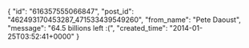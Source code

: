  {
   "id": "616357555066847",
   "post_id": "462493170453287_471533439549260",
   "from_name": "Pete Daoust",
   "message": "64.5 billions left :(",
   "created_time": "2014-01-25T03:52:41+0000"
 }
